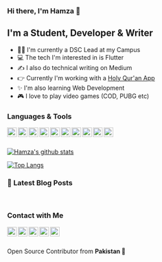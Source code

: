 ### Hi there, I'm  Hamza 👋

## I'm a Student, Developer & Writer
- 🙋‍♂️ I'm currently a DSC Lead at my Campus
- 💻 The tech I'm interested in is Flutter
- ✍ I also do technical writing on Medium
- 👉 Currently I'm working with a [Holy Qur'an App][quran]
- ✨ I'm also learning Web Development
- 🎮 I love to play video games (COD, PUBG etc)


### Languages & Tools

<img align="left" alt="m-hamzashakeel | Flutter" width=22px src="https://cdn.jsdelivr.net/npm/simple-icons@v3/icons/flutter.svg">
<img align="left" alt="m-hamzashakeel | Dart" width=22px src="https://cdn.jsdelivr.net/npm/simple-icons@v3/icons/dart.svg">
<img align="left" alt="m-hamzashakeel | Firebase" width=22px src="https://cdn.jsdelivr.net/npm/simple-icons@v3/icons/firebase.svg">
<img align="left" alt="m-hamzashakeel | VS Code" width=22px src="https://cdn.jsdelivr.net/npm/simple-icons@v3/icons/visualstudio.svg">
<img align="left" alt="m-hamzashakeel | Android Studio" width=22px src="https://cdn.jsdelivr.net/npm/simple-icons@v3/icons/androidstudio.svg">
<img align="left" alt="m-hamzashakeel | HTML5" width=22px src="https://cdn.jsdelivr.net/npm/simple-icons@v3/icons/html5.svg">
<img align="left" alt="m-hamzashakeel | CSS" width=22px src="https://cdn.jsdelivr.net/npm/simple-icons@v3/icons/css3.svg">
<img align="left" alt="m-hamzashakeel | Boostrap" width=22px src="https://cdn.jsdelivr.net/npm/simple-icons@v3/icons/bootstrap.svg">
<img align="left" alt="m-hamzashakeel | Adobe XD" width=22px src="https://cdn.jsdelivr.net/npm/simple-icons@v3/icons/adobexd.svg">
<img align="left" alt="m-hamzashakeel | Adobe XD" width=22px src="https://cdn.jsdelivr.net/npm/simple-icons@v3/icons/adobepremierepro.svg">


<br>
<br>

[![Hamza's github stats](https://github-readme-stats.vercel.app/api?username=m-hamzashakeel)](https://github.com/m-hamzashakeel/github-readme-stats)

[![Top Langs](https://github-readme-stats.vercel.app/api/top-langs/?username=m-hamzashakeel)](https://github.com/m-hamzashakeel/github-readme-stats)

### 📙 Latest Blog Posts
<!-- BLOG-POST-LIST:START -->
<!-- BLOG-POST-LIST:END -->

<br>

### Contact with Me

[<img align="left" alt="m-hamzashakeel | Facebook" width=22px src="https://cdn.jsdelivr.net/npm/simple-icons@v3/icons/facebook.svg">][facebook]
[<img align="left" alt="m-hamzashakeel | Twitter" width=22px src="https://cdn.jsdelivr.net/npm/simple-icons@v3/icons/twitter.svg">][twitter]
[<img align="left" alt="m-hamzashakeel | LinkedIn" width=22px src="https://cdn.jsdelivr.net/npm/simple-icons@v3/icons/linkedin.svg">][linkedin]
[<img align="left" alt="m-hamzashakeel | Medium" width=22px src="https://cdn.jsdelivr.net/npm/simple-icons@v3/icons/medium.svg">][medium]
[<img align="left" alt="m-hamzashakeel | Instagram" width=22px src="https://cdn.jsdelivr.net/npm/simple-icons@v3/icons/instagram.svg">][instagram]

<br>
<br>    


Open Source Contributor from <b>Pakistan<b> 💚

[quran]: https://github.com/m-hamzashakeel/The_Holy_Quran_App
[twitter]: https://www.twitter.com/m_hamzashakeel/
[linkedin]: https://www.linkedin.com/in/m-hamzashakeel/
[instagram]: https://www.instagram.com/m_hamzashakeel/
[medium]: https://medium.com/@hamza.6.shakeel
[facebook]: https://www.facebook.com/hamza.maddog
